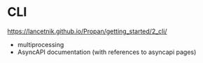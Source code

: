 # CLI

https://lancetnik.github.io/Propan/getting_started/2_cli/

+ multiprocessing
+ AsyncAPI documentation (with references to asyncapi pages)